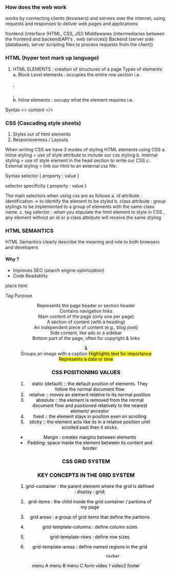 ### How does the web work 
works by connecting clients (browsers) and servers over the
internet, using requests and responses to deliver web pages and 
applications 

frontend (interface (HTML, CSS, JS))
Middlewares (intermediaries between the frontend and backend(API's , web services))
Backend (server side (databases, server scripting files to process requests from the client))

### HTML (hyper text mark up language)
1. HTML ELEMENTS : creation of structures of a page 
   Types of elements: 
     a. Block Level elements : occupies the entire row section  i.e. <p> , <div> , <section>
     b. Inline elements : occupy what the element requires i.e. <a> <img>

Syntax 
<> content </>


### CSS (Cascading style sheets)
1. Styles out of html elements 
2. Responsiveness / Layouts 

When writing CSS we have 3 modes of styling HTML elements using CSS 
a. Inline styling = use of style attribute to include our css styling 
b. Internal styling = use of style element in the head section to write our CSS 
c. External styling = link our html to an external css file.

Syntax 
selector {
    property : value
}

selector specificity {
    property : value
}

The main selectors when using css are as follows
a. id attribute : identification -> to identify the element to be styled 
b. class attribute : group stylings to be implemented to a group of elements with 
the same class name. 
c. tag selector : when you stipulate the html element to style in CSS , any element without an id or a class attribute will receive the same styling 


### HTML SEMANTICS 
HTML Semantics clearly describe the meaning and role to both 
browsers and developers 
 #### Why ? 
 - Improves SEO  (search engine optimization)
 - Code Readablity 

 <div> place html </div> 


 Tag	     Purpose
<header>	Represents the page header or section header
<nav>	    Contains navigation links
<main>	    Main content of the page (only one per page)
<section>	A section of content (with a heading)
<article>	An independent piece of content (e.g., blog post)
<aside>	    Side content, like ads or a sidebar
<footer>	Bottom part of the page, often for copyright & links
<figure> & <figcaption>	Groups an image with a caption
<mark>	    Highlights text for importance
<time>	    Represents a date or time


### CSS POSITIONING VALUES 
1. static (default) :: the default position of elements. They follow the normal document flow 
2. relative :: moves an element relative to its normal position 
3. absolute :: the element is removed from the normal document flow and positioned relatively to the nearest element/ ancestor 
4. fixed :: the element stays in position even on scrolling 
5. sticky :: the element acts like its in a relative position until scrolled past then it sticks.

- Margin : creates margins between elements
- Padding:  space inside the element between its content and border 

### CSS GRID SYSTEM 
### KEY CONCEPTS IN THE GRID SYSTEM 
1. grid-container : the parent element where the grid is defined : display : grid;
2. grid-items : the child inside the grid container / partions of my page 
3. grid areas : a group of grid items that define the partions 
5. grid-template-columns : define column sizes 
6. grid-template-rows : define row sizes 
7. grid-template-areas : define named regions in the grid 


                           navbar
menu A                     menu B                       menu C 
                           form 
        video 1                                       video2
                           footer